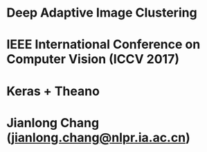# Deep Adaptive Image Clustering
# IEEE International Conference on Computer Vision (ICCV 2017)
# Keras + Theano
# Jianlong Chang (jianlong.chang@nlpr.ia.ac.cn)
